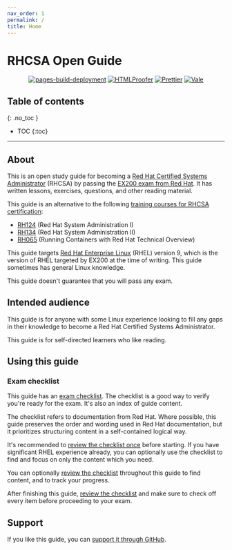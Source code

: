```yaml
---
nav_order: 1
permalink: /
title: Home
---
```


<h1 class="no_toc">RHCSA Open Guide</h1>

<p align="center">
  <a href="https://github.com/rbong/rhcsa-open-guide/actions/workflows/pages/pages-build-deployment"><img src="https://github.com/rbong/rhcsa-open-guide/actions/workflows/pages/pages-build-deployment/badge.svg" alt="pages-build-deployment"></a>
  <a href="https://github.com/rbong/rhcsa-open-guide/actions/workflows/htmlproofer.yml"><img src="https://github.com/rbong/rhcsa-open-guide/actions/workflows/htmlproofer.yml/badge.svg" alt="HTMLProofer"></a>
  <a href="https://github.com/rbong/rhcsa-open-guide/actions/workflows/prettier.yml"><img src="https://github.com/rbong/rhcsa-open-guide/actions/workflows/prettier.yml/badge.svg" alt="Prettier"></a>
  <a href="https://github.com/rbong/rhcsa-open-guide/actions/workflows/vale.yml"><img src="https://github.com/rbong/rhcsa-open-guide/actions/workflows/vale.yml/badge.svg" alt="Vale"></a>
</p>

## Table of contents

{: .no_toc }

<!-- prettier-ignore -->
- TOC
{:toc}

---

## About

This is an open study guide for becoming a [Red Hat Certified Systems Administrator](https://www.redhat.com/en/services/certification/rhcsa) (RHCSA)
by passing the [EX200 exam from Red Hat](https://www.redhat.com/en/services/training/ex200-red-hat-certified-system-administrator-rhcsa-exam).
It has written lessons, exercises, questions, and other reading material.

This guide is an alternative to the following [training courses for RHCSA certification](https://www.redhat.com/en/services/certification/rhcsa?pfe-zeueqhsom=training):

- [RH124](https://www.redhat.com/en/services/training/rh124-red-hat-system-administration-i) (Red Hat System Administration I)
- [RH134](https://www.redhat.com/en/services/training/rh124-red-hat-system-administration-i) (Red Hat System Administration II)
- [RH065](https://www.redhat.com/en/services/training/rh065-running-containers-red-hat-technical-overview) (Running Containers with Red Hat Technical Overview)

This guide targets [Red Hat Enterprise Linux](https://www.redhat.com/en/technologies/linux-platforms/enterprise-linux) (RHEL) version 9,
which is the version of RHEL targeted by EX200 at the time of writing.
This guide sometimes has general Linux knowledge.

This guide doesn't guarantee that you will pass any exam.

## Intended audience

This guide is for anyone with some Linux experience looking to fill any gaps in their knowledge to become a Red Hat Certified Systems Administrator.

This guide is for self-directed learners who like reading.

## Using this guide

### Exam checklist

This guide has an [exam checklist](exam-checklist).
The checklist is a good way to verify you're ready for the exam.
It's also an index of guide content.

The checklist refers to documentation from Red Hat.
Where possible, this guide preserves the order and wording used in Red Hat documentation, but it prioritizes structuring content in a self-contained logical way.

It's recommended to [review the checklist once](exam-checklist) before starting.
If you have significant RHEL experience already, you can optionally use the checklist to find and focus on only the content which you need.

You can optionally [review the checklist](exam-checklist) throughout this guide to find content, and to track your progress.

After finishing this guide, [review the checklist](exam-checklist) and make sure to check off every item before proceeding to your exam.

## Support

If you like this guide, you can [support it through GitHub](https://github.com/sponsors/rbong).
